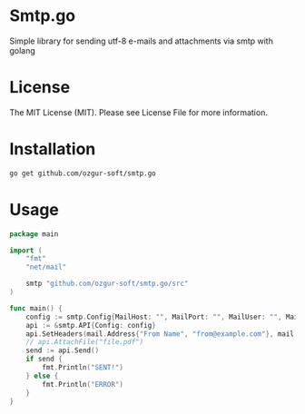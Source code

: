 # Smtp.go
Simple library for sending utf-8 e-mails and attachments via smtp with golang

# License
The MIT License (MIT). Please see License File for more information.

# Installation
```bash
go get github.com/ozgur-soft/smtp.go
```

# Usage
```go
package main

import (
	"fmt"
	"net/mail"

	smtp "github.com/ozgur-soft/smtp.go/src"
)

func main() {
	config := smtp.Config{MailHost: "", MailPort: "", MailUser: "", MailPass: ""}
	api := &smtp.API{Config: config}
	api.SetHeaders(mail.Address{"From Name", "from@example.com"}, mail.Address{"To Name", "to@example.com"}, "Title", "Message")
	// api.AttachFile("file.pdf")
	send := api.Send()
	if send {
		fmt.Println("SENT!")
	} else {
		fmt.Println("ERROR")
	}
}
```

